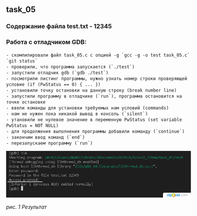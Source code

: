## task_05

### Содержание файла test.txt - 12345
### Работа с отладчиком GDB:
    - скомпилировали файл task_05.c с опцией -g `gcc -g -o test task_05.c` `git status`
    - проверили, что программа запускается (`./test`)
    - запустили отладчик gdb (`gdb ./test`)
    - посмотрили листинг программы, нужно узнать номер строки проверяющей условие (if (PwStatus == 0) { ... })
    - установили точку остановки на данную строку (break number line)
    - запустили программу в отладчике (`run`), программа остановится на точке остановке
    - ввели команды для установки требуемых нам условий (commands)
    - нам не нужен пока никакой вывод в консоль (`silent`)
    - утановили не нулевое значение в переменную PwStatus (set variable PwStatus = NOT NULL)
    - для продолжения выполнения программы добавили команду (`continue`)
    - закончим ввод команд (`end`)
    - перезапускаем программу (`run`)

![test](./test.png)

*рис. 1 Результат*

